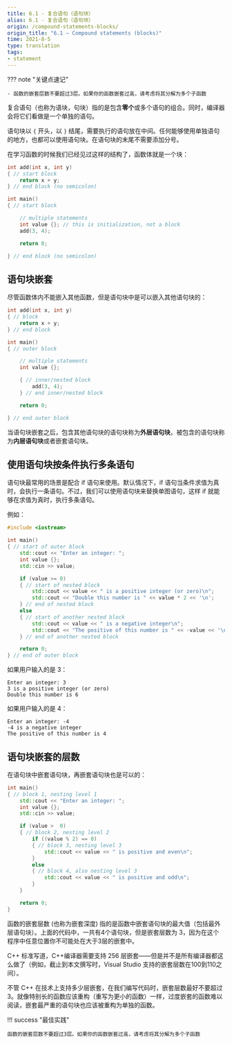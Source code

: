 ```yaml
---
title: 6.1 - 复合语句（语句块）
alias: 6.1 - 复合语句（语句块）
origin: /compound-statements-blocks/
origin_title: "6.1 — Compound statements (blocks)"
time: 2021-8-5
type: translation
tags:
- statement
---
```


??? note "关键点速记"

	- 函数的嵌套层数不要超过3层。如果你的函数嵌套过高，请考虑将其分解为多个子函数

复合语句（也称为语块，句块）指的是包含**零个**或多个语句的组合。同时，编译器会将它们看做是一个单独的语句。

语句块以 `{` 开头，以 `}` 结尾，需要执行的语句放在中间。任何能够使用单独语句的地方，也都可以使用语句块。在语句块的末尾不需要添加分号。

在学习函数的时候我们已经见过这样的结构了，函数体就是一个块：

```cpp
int add(int x, int y)
{ // start block
    return x + y;
} // end block (no semicolon)

int main()
{ // start block

    // multiple statements
    int value {}; // this is initialization, not a block
    add(3, 4);

    return 0;

} // end block (no semicolon)
```


## 语句块嵌套

尽管函数体内不能嵌入其他函数，但是语句块中是可以嵌入其他语句块的：

```cpp
int add(int x, int y)
{ // block
    return x + y;
} // end block

int main()
{ // outer block

    // multiple statements
    int value {};

    { // inner/nested block
        add(3, 4);
    } // end inner/nested block

    return 0;

} // end outer block
```


当语句块嵌套之后，包含其他语句块的语句块称为**外层语句块**，被包含的语句块称为**内层语句块**或者嵌套语句块。

## 使用语句块按条件执行多条语句

语句块最常用的场景是配合 if 语句来使用。默认情况下，if 语句当条件求值为真时，会执行一条语句。不过，我们可以使用语句块来替换单图语句，这样 if 就能够在求值为真时，执行多条语句。

例如：

```cpp
#include <iostream>

int main()
{ // start of outer block
    std::cout << "Enter an integer: ";
    int value {};
    std::cin >> value;

    if (value >= 0)
    { // start of nested block
        std::cout << value << " is a positive integer (or zero)\n";
        std::cout << "Double this number is " << value * 2 << '\n';
    } // end of nested block
    else
    { // start of another nested block
        std::cout << value << " is a negative integer\n";
        std::cout << "The positive of this number is " << -value << '\n';
    } // end of another nested block

    return 0;
} // end of outer block
```


如果用户输入的是 3：

```
Enter an integer: 3
3 is a positive integer (or zero)
Double this number is 6
```

如果用户输入的是 4：

```
Enter an integer: -4
-4 is a negative integer
The positive of this number is 4
```

## 语句块嵌套的层数

在语句块中嵌套语句块，再嵌套语句块也是可以的：

```cpp
int main()
{ // block 1, nesting level 1
    std::cout << "Enter an integer: ";
    int value {};
    std::cin >> value;

    if (value >  0)
    { // block 2, nesting level 2
        if ((value % 2) == 0)
        { // block 3, nesting level 3
            std::cout << value << " is positive and even\n";
        }
        else
        { // block 4, also nesting level 3
            std::cout << value << " is positive and odd\n";
        }
    }

    return 0;
}
```


函数的嵌套层数 (也称为嵌套深度) 指的是函数中嵌套语句块的最大值（包括最外层语句块）。上面的代码中，一共有4个语句块，但是嵌套层数为 3，因为在这个程序中任意位置你不可能处在大于3层的嵌套中。

C++ 标准写道，C++编译器需要支持 256 层嵌套——但是并不是所有编译器都这么做了（例如，截止到本文撰写时，Visual Studio 支持的嵌套层数在100到110之间）。

不管 C++ 在技术上支持多少层嵌套，在我们编写代码时，嵌套层数最好不要超过3。就像特别长的函数应该重构（重写为更小的函数）一样，过度嵌套的函数难以阅读，嵌套最严重的语句块也应该被重构为单独的函数。

!!! success "最佳实践"

	函数的嵌套层数不要超过3层。如果你的函数嵌套过高，请考虑将其分解为多个子函数
	